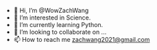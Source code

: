 - 👋 Hi, I’m @WowZachWang
- 👀 I’m interested in Science.
- 🌱 I’m currently learning Python.
- 💞️ I’m looking to collaborate on ...
- 📫 How to reach me zachwang2021@gmail.com


<!---
WowZachWang/WowZachWang is a ✨ special ✨ repository because its `README.md` (this file) appears on your GitHub profile.
You can click the Preview link to take a look at your changes.
--->
